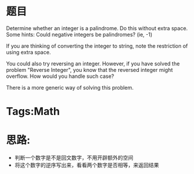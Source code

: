 # 题目
Determine whether an integer is a palindrome. Do this without extra space.
Some hints:
Could negative integers be palindromes? (ie, -1)

If you are thinking of converting the integer to string, note the restriction of using extra space.

You could also try reversing an integer. However, if you have solved the problem "Reverse Integer", you know that the reversed integer might overflow. How would you handle such case?

There is a more generic way of solving this problem.

# Tags:Math

# 思路:
* 判断一个数字是不是回文数字，不用开辟额外的空间
* 将这个数字的逆序写出来，看看两个数字是否相等，来返回结果